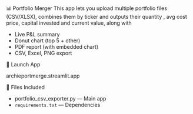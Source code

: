 📊 Portfolio Merger
This app lets you upload multiple portfolio files (CSV/XLSX), combines them by ticker and outputs their quantity , avg cost price, capital invested and current value, along with
- Live P&L summary
- Donut chart (top 5 + other)
- PDF report (with embedded chart)
- CSV, Excel, PNG export

🚀 Launch App

archieportmerge.streamlit.app


📁 Files Included
- portfolio_csv_exporter.py — Main app
- `requirements.txt` — Dependencies
